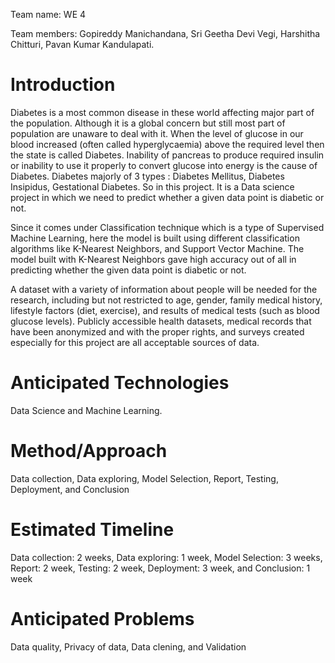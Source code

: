 Team name: WE 4

Team members: Gopireddy Manichandana, Sri Geetha Devi Vegi, Harshitha Chitturi, Pavan Kumar Kandulapati. 


# Introduction

Diabetes is a most common disease in these world affecting major part of the population. Although it is a global concern but still most part of 
population are unaware to deal with it. When the level of glucose in our blood increased (often called hyperglycaemia) above the required level 
then the state is called Diabetes. Inability of pancreas to produce required insulin or inability to use it properly to convert glucose into energy is the 
cause of Diabetes. Diabetes majorly of 3 types : Diabetes Mellitus, Diabetes Insipidus, Gestational Diabetes. So in this project. It is a Data 
science project in which we need to predict whether a given data point is diabetic or not. 

Since it comes under Classification technique which is a type of Supervised Machine Learning, here the model is built using different 
classification algorithms like K-Nearest Neighbors, and Support Vector Machine. The model built with K-Nearest Neighbors gave high accuracy out of all in predicting whether the given data point is
diabetic or not.

A dataset with a variety of information about people will be needed for the research, including but not restricted to age, gender, 
family medical history, lifestyle factors (diet, exercise), and results of medical tests (such as blood glucose levels). 
Publicly accessible health datasets, medical records that have been anonymized and with the proper rights, and surveys created 
especially for this project are all acceptable sources of data.

# Anticipated Technologies

Data Science and Machine Learning.

# Method/Approach

Data collection, Data exploring, Model Selection, Report, Testing, Deployment, and Conclusion

# Estimated Timeline

Data collection: 2 weeks, Data exploring: 1 week, Model Selection: 3 weeks, Report: 2 week, Testing: 2 week, Deployment: 3 week, and Conclusion: 1 week


# Anticipated Problems

Data quality, Privacy of data, Data clening, and Validation